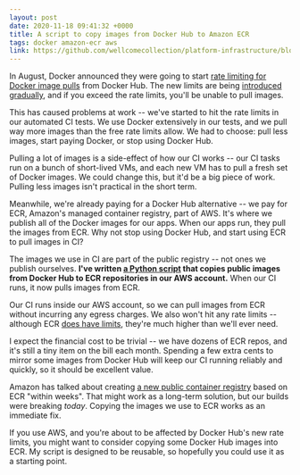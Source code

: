```yaml
---
layout: post
date: 2020-11-18 09:41:32 +0000
title: A script to copy images from Docker Hub to Amazon ECR
tags: docker amazon-ecr aws
link: https://github.com/wellcomecollection/platform-infrastructure/blob/4b16beef44efbe8faa9a62f5459ab6f706e07032/builds/copy_docker_images_to_ecr.py
---
```


In August, Docker announced they were going to start [rate limiting for Docker image pulls](https://www.docker.com/blog/scaling-docker-to-serve-millions-more-developers-network-egress/) from Docker Hub.
The new limits are being [introduced gradually](https://www.docker.com/blog/what-you-need-to-know-about-upcoming-docker-hub-rate-limiting/), and if you exceed the rate limits, you'll be unable to pull images.

This has caused problems at work -- we've started to hit the rate limits in our automated CI tests.
We use Docker extensively in our tests, and we pull way more images than the free rate limits allow.
We had to choose: pull less images, start paying Docker, or stop using Docker Hub.

Pulling a lot of images is a side-effect of how our CI works -- our CI tasks run on a bunch of short-lived VMs, and each new VM has to pull a fresh set of Docker images.
We could change this, but it'd be a big piece of work.
Pulling less images isn't practical in the short term.

Meanwhile, we're already paying for a Docker Hub alternative -- we pay for ECR, Amazon's managed container registry, part of AWS.
It's where we publish all of the Docker images for our apps.
When our apps run, they pull the images from ECR.
Why not stop using Docker Hub, and start using ECR to pull images in CI?

The images we use in CI are part of the public registry -- not ones we publish ourselves.
**I've written [a Python script](https://github.com/wellcomecollection/platform-infrastructure/blob/4b16beef44efbe8faa9a62f5459ab6f706e07032/builds/copy_docker_images_to_ecr.py) that copies public images from Docker Hub to ECR repositories in our AWS account.**
When our CI runs, it now pulls images from ECR.

Our CI runs inside our AWS account, so we can pull images from ECR without incurring any egress charges.
We also won't hit any rate limits -- although ECR [does have limits](https://docs.aws.amazon.com/AmazonECR/latest/userguide/service-quotas.html), they're much higher than we'll ever need.

I expect the financial cost to be trivial -- we have dozens of ECR repos, and it's still a tiny item on the bill each month.
Spending a few extra cents to mirror some images from Docker Hub will keep our CI running reliably and quickly, so it should be excellent value.

Amazon has talked about creating [a new public container registry](https://aws.amazon.com/blogs/containers/advice-for-customers-dealing-with-docker-hub-rate-limits-and-a-coming-soon-announcement/) based on ECR "within weeks".
That might work as a long-term solution, but our builds were breaking *today*.
Copying the images we use to ECR works as an immediate fix.

If you use AWS, and you're about to be affected by Docker Hub's new rate limits, you might want to consider copying some Docker Hub images into ECR.
My script is designed to be reusable, so hopefully you could use it as a starting point.

